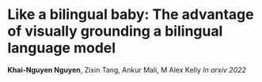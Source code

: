 Like a bilingual baby: The advantage of visually grounding a bilingual language model 
===
**Khai-Nguyen Nguyen**, Zixin Tang, Ankur Mali, M Alex Kelly
_In arxiv 2022_

